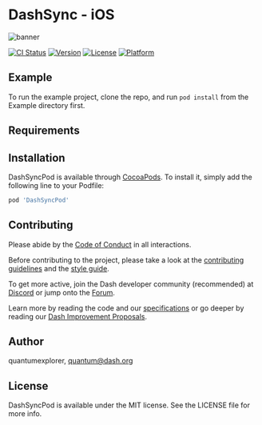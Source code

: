 # DashSync - iOS

![banner](docs/github-dashsync-image)

[![CI Status](http://img.shields.io/travis/quantumexplorer/DashSyncPod.svg?style=flat)](https://travis-ci.org/quantumexplorer/DashSyncPod)
[![Version](https://img.shields.io/cocoapods/v/DashSyncPod.svg?style=flat)](http://cocoapods.org/pods/DashSyncPod)
[![License](https://img.shields.io/cocoapods/l/DashSyncPod.svg?style=flat)](http://cocoapods.org/pods/DashSyncPod)
[![Platform](https://img.shields.io/cocoapods/p/DashSyncPod.svg?style=flat)](http://cocoapods.org/pods/DashSyncPod)

## Example

To run the example project, clone the repo, and run `pod install` from the Example directory first.

## Requirements

## Installation

DashSyncPod is available through [CocoaPods](http://cocoapods.org). To install
it, simply add the following line to your Podfile:

```ruby
pod 'DashSyncPod'
```

## Contributing

Please abide by the [Code of Conduct](CODE_OF_CONDUCT.md) in all interactions.

Before contributing to the project, please take a look at the [contributing guidelines](CONTRIBUTING.md)
and the [style guide](STYLE_GUIDE.md).

To get more active, join the Dash developer community (recommended) at [Discord](https://discord.gg/AzefAFd) or jump onto the [Forum](https://www.dash.org/forum/).

Learn more by reading the code and our [specifications](https://dashcore.readme.io/docs) or go deeper by reading our [Dash Improvement Proposals](https://github.com/dashpay/dips).

## Author

quantumexplorer, quantum@dash.org

## License

DashSyncPod is available under the MIT license. See the LICENSE file for more info.
